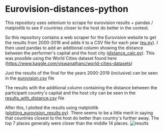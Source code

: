 # Eurovision-distances-python
This repository uses selenium to scrape for eurovision results + pandas / matplotlib to see if countries closer to the host do better in the contest. 

So this repository contains a web scraper for the Eurovision website to get the results from 2000-2019 and adds it to a CSV file for each year ([eu.py](https://github.com/JpPjJp/Eurovision-distances/blob/main/eu.py)). I then used pandas to add an additional column showing the distance between the performer's capital and the host city ([distance_calc.py](https://github.com/JpPjJp/Eurovision-distances/blob/main/distance_calc.py)). This was possible using the World Cities dataset found here (https://www.kaggle.com/viswanathanc/world-cities-datasets)

Just the results of the final for the years 2000-2019 (inclusive) can be seen in the [eurovision.csv](https://github.com/JpPjJp/Eurovision-web-scraper/blob/main/eurovision.csv) file

The results with the additional column containing the distance between the participant country's capital and the host city can be seen in the [results_with_distance.csv](https://github.com/JpPjJp/Eurovision-web-scraper/blob/main/results_with_distance.csv) file

After this, I plotted the results using matplotlib ([plotting_eurovision_results.py](https://github.com/JpPjJp/Eurovision-distances/blob/main/plotting_eurovision_results.py)). There seems to be a little merit in saying that countries closest to the host do better than country's further away. The top 7 places generally were closer than the middle 14 places.
![results](https://github.com/JpPjJp/Eurovision-web-scraper/blob/main/eurovision%20plot.png)
